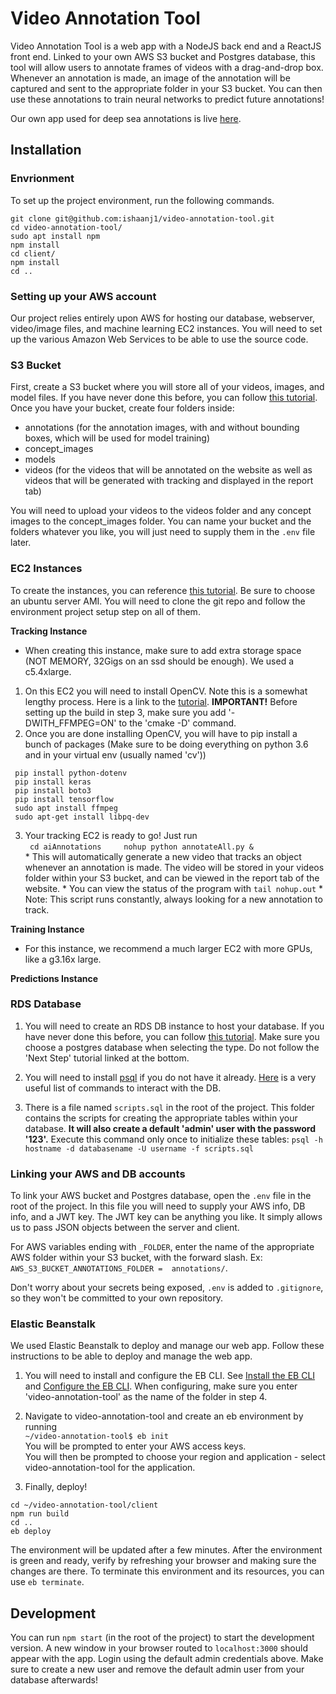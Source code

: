 # Video Annotation Tool

Video Annotation Tool is a web app with a NodeJS back end and a ReactJS front end. Linked to your own AWS S3 bucket and Postgres database, this tool will allow users to annotate frames of videos with a drag-and-drop box. Whenever an annotation is made, an image of the annotation will be captured and sent to the appropriate folder in your S3 bucket. You can then use these annotations to train neural networks to predict future annotations!

Our own app used for deep sea annotations is live [here](https://www.deepseaannotations.com/).

## Installation
### Envrionment
To set up the project environment, run the following commands.
```
git clone git@github.com:ishaanj1/video-annotation-tool.git
cd video-annotation-tool/
sudo apt install npm
npm install
cd client/
npm install
cd ..
```
### Setting up your AWS account
Our project relies entirely upon AWS for hosting our database, webserver, video/image files, and machine learning EC2 instances. You will need to set up the various Amazon Web Services to be able to use the source code.

### S3 Bucket
First, create a S3 bucket where you will store all of your videos, images, and model files. If you have never done this before, you can follow [this tutorial](https://docs.aws.amazon.com/quickstarts/latest/s3backup/step-1-create-bucket.html). Once you have your bucket, create four folders inside:
- annotations (for the annotation images, with and without bounding boxes, which will be used for model training)
- concept_images 
- models 
- videos (for the videos that will be annotated on the website as well as videos that will be generated with tracking and displayed in the report tab)

You will need to upload your videos to the videos folder and any concept images to the concept_images folder. You can name your bucket and the folders whatever you like, you will just need to supply them in the `.env` file later.

### EC2 Instances

To create the instances, you can reference [this tutorial](https://docs.aws.amazon.com/efs/latest/ug/gs-step-one-create-ec2-resources.html). Be sure to choose an ubuntu server AMI. You will need to clone the git repo and follow the environment project setup step on all of them.     

**Tracking Instance**   
  * When creating this instance, make sure to add extra storage space (NOT MEMORY, 32Gigs on an ssd should be enough). We used a c5.4xlarge.
  1. On this EC2 you will need to install OpenCV. Note this is a somewhat lengthy process. Here is a link to the [tutorial](https://www.pyimagesearch.com/2015/07/20/install-opencv-3-0-and-python-3-4-on-ubuntu/). **IMPORTANT!** Before setting up the build in step 3, make sure you add '-DWITH_FFMPEG=ON' to the 'cmake -D' command.
  2. Once you are done installing OpenCV, you will have to pip install a bunch of packages (Make sure to be doing everything on python 3.6 and in your virtual env (usually named 'cv'))
  ```
   pip install python-dotenv
   pip install keras
   pip install boto3
   pip install tensorflow
   sudo apt install ffmpeg
   sudo apt-get install libpq-dev
   ```
   3. Your tracking EC2 is ready to go! Just run  
     ``` 
     cd aiAnnotations    
     nohup python annotateAll.py &
     ```  
     * This will automatically generate a new video that tracks an object whenever an annotation is made. The video will be stored in your videos folder within your S3 bucket, and can be viewed in the report tab of the website.
     * You can view the status of the program with `tail nohup.out`
     * Note: This script runs constantly, always looking for a new annotation to track.  

**Training Instance**  
  * For this instance, we recommend a much larger EC2 with more GPUs, like a g3.16x large.

**Predictions Instance**  


### RDS Database
1. You will need to create an RDS DB instance to host your database. If you have never done this before, you can follow [this tutorial](https://docs.aws.amazon.com/AmazonRDS/latest/UserGuide/CHAP_Tutorials.WebServerDB.CreateDBInstance.html). Make sure you choose a postgres database when selecting the type. Do not follow the 'Next Step' tutorial linked at the bottom.

2. You will need to install [psql](http://postgresguide.com/setup/install.html) if you do not have it already. [Here](http://postgresguide.com/utilities/psql.html) is a very useful list of commands to interact with the DB.

3. There is a file named `scripts.sql` in the root of the project. This folder contains the scripts for creating the appropriate tables within your database. **It will also create a default 'admin' user with the password '123'.**
Execute this command only once to initialize these tables:
```psql -h hostname -d databasename -U username -f scripts.sql```

### Linking your AWS and DB accounts
To link your AWS bucket and Postgres database, open the `.env` file in the root of the project. In this file you will need to supply your AWS info, DB info, and a JWT key. The JWT key can be anything you like. It simply allows us to pass JSON objects between the server and client.

For AWS variables ending with ` _FOLDER `, enter the name of the appropriate AWS folder within your S3 bucket, with the forward slash. Ex: ` AWS_S3_BUCKET_ANNOTATIONS_FOLDER = 
annotations/`.

Don't worry about your secrets being exposed, ```.env``` is added to ```.gitignore```, so they won't be committed to your own repository.

### Elastic Beanstalk
We used Elastic Beanstalk to deploy and manage our web app. Follow these instructions to be able to deploy and manage the web app.

1. You will need to install and configure the EB CLI.
See [Install the EB CLI](https://docs.aws.amazon.com/elasticbeanstalk/latest/dg/eb-cli3-install.html) and [Configure the EB CLI](https://docs.aws.amazon.com/elasticbeanstalk/latest/dg/eb-cli3-configuration.html). When configuring, make sure you enter 'video-annotation-tool' as the name of the folder in step 4.

2. Navigate to video-annotation-tool and create an eb environment by running  
`~/video-annotation-tool$ eb init`  
You will be prompted to enter your AWS access keys.  
You will then be prompted to choose your region and application - select video-annotation-tool for the application.

3. Finally, deploy!

``` 
cd ~/video-annotation-tool/client
npm run build
cd ..
eb deploy
```
The environment will be updated after a few minutes. After the environment is green and ready, verify by refreshing your browser and making sure the changes are there.
To terminate this environment and its resources, you can use ```eb terminate```.

## Development
You can run ``` npm start ``` (in the root of the project) to start the development version. A new window in your browser routed to ```localhost:3000``` should appear with the app. Login using the default admin credentials above. Make sure to create a new user and remove the default admin user from your database afterwards!


